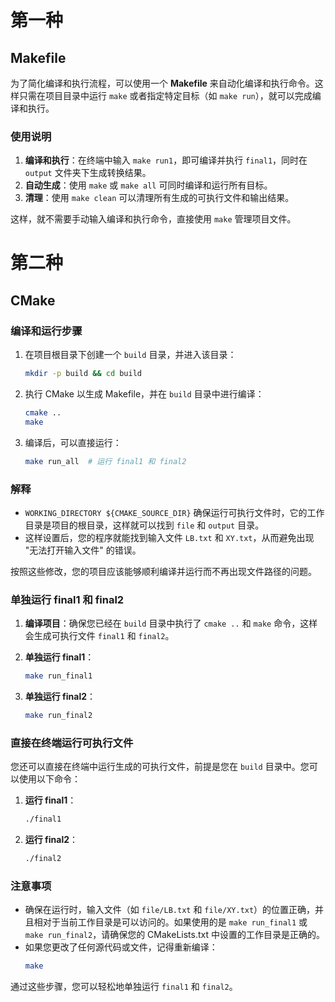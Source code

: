 # 第一种
## Makefile
为了简化编译和执行流程，可以使用一个 **Makefile** 来自动化编译和执行命令。这样只需在项目目录中运行 `make` 或者指定特定目标（如 `make run`），就可以完成编译和执行。

### 使用说明
1. **编译和执行**：在终端中输入 `make run1`，即可编译并执行 `final1`，同时在 `output` 文件夹下生成转换结果。
2. **自动生成**：使用 `make` 或 `make all` 可同时编译和运行所有目标。
3. **清理**：使用 `make clean` 可以清理所有生成的可执行文件和输出结果。

这样，就不需要手动输入编译和执行命令，直接使用 `make` 管理项目文件。

# 第二种
## CMake
### 编译和运行步骤

1. 在项目根目录下创建一个 `build` 目录，并进入该目录：
   ```bash
   mkdir -p build && cd build
   ```

2. 执行 CMake 以生成 Makefile，并在 `build` 目录中进行编译：
   ```bash
   cmake ..
   make
   ```

3. 编译后，可以直接运行：
   ```bash
   make run_all  # 运行 final1 和 final2
   ```

### 解释

- `WORKING_DIRECTORY ${CMAKE_SOURCE_DIR}` 确保运行可执行文件时，它的工作目录是项目的根目录，这样就可以找到 `file` 和 `output` 目录。
- 这样设置后，您的程序就能找到输入文件 `LB.txt` 和 `XY.txt`，从而避免出现 "无法打开输入文件" 的错误。

按照这些修改，您的项目应该能够顺利编译并运行而不再出现文件路径的问题。


### 单独运行 final1 和 final2

1. **编译项目**：确保您已经在 `build` 目录中执行了 `cmake ..` 和 `make` 命令，这样会生成可执行文件 `final1` 和 `final2`。

2. **单独运行 final1**：
   ```bash
   make run_final1
   ```

3. **单独运行 final2**：
   ```bash
   make run_final2
   ```

### 直接在终端运行可执行文件

您还可以直接在终端中运行生成的可执行文件，前提是您在 `build` 目录中。您可以使用以下命令：

1. **运行 final1**：
   ```bash
   ./final1
   ```

2. **运行 final2**：
   ```bash
   ./final2
   ```

### 注意事项

- 确保在运行时，输入文件（如 `file/LB.txt` 和 `file/XY.txt`）的位置正确，并且相对于当前工作目录是可以访问的。如果使用的是 `make run_final1` 或 `make run_final2`，请确保您的 CMakeLists.txt 中设置的工作目录是正确的。
- 如果您更改了任何源代码或文件，记得重新编译：
   ```bash
   make
   ```

通过这些步骤，您可以轻松地单独运行 `final1` 和 `final2`。